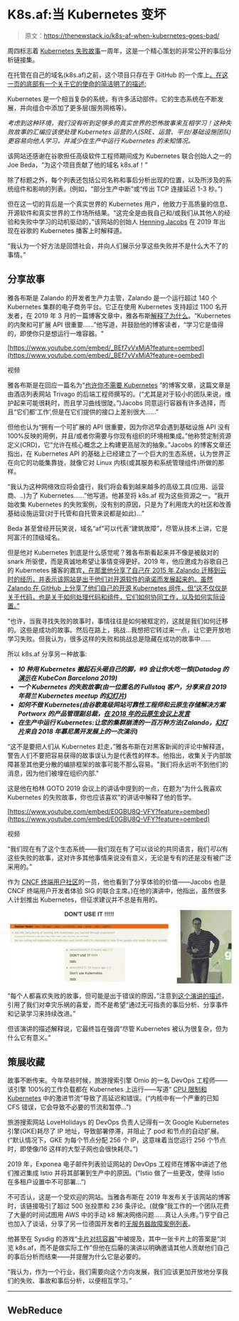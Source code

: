 # K8s.af:当 Kubernetes 变坏

> 原文：<https://thenewstack.io/k8s-af-when-kubernetes-goes-bad/>

周四标志着 [Kubernetes 失败故事](https://k8s.af/)一周年，这是一个精心策划的非常公开的事后分析链接集。

在托管在自己的域名(k8s.af)之前，这个项目只存在于 GitHub 的一个库上[。在这一页的底部有一个关于它的使命的简洁明了的描述:](https://github.com/hjacobs/kubernetes-failure-stories)

Kubernetes 是一个相当复杂的系统，有许多活动部件。它的生态系统在不断发展，并向组合中添加了更多层(服务网格等)。

*考虑到这种环境，我们没有听到足够多的真实世界的恐怖故事来互相学习！这种失败故事的汇编应该使处理 Kubernetes 运营的人(SRE、运营、平台/基础设施团队)更容易向他人学习，并减少在生产中运行 Kubernetes 的未知情况。*

该网站还感谢在谷歌担任高级软件工程师期间成为 Kubernetes 联合创始人之一的 Joe Beda，“为这个项目贡献了他的域名 k8s.af！”

除了标题之外，每个列表还包括公司名称和事后分析出现的位置，以及所涉及的系统组件和影响的列表。(例如，“部分生产中断”或“传出 TCP 连接延迟 1-3 秒。”)

但在这一切的背后是一个真实世界的 Kubernetes 用户，他致力于高质量的信息、开源软件和真实世界的工作场所结果。“这完全是由我自己和/或我们从其他人的经验和失败中学习的动机驱动的，”该网站的创始人 [Henning Jacobs](https://github.com/hjacobs) 在 2019 年出现在谷歌的 Kubernetes 播客上时解释道。

“我认为一个好方法是回馈社会，并向人们展示分享这些失败并不是什么大不了的事情。”

## **分享故事**

雅各布斯是 Zalando 的开发者生产力主管，Zalando 是一个运行超过 140 个 Kubernetes 集群的电子商务平台。它正在使用 Kubernetes 支持超过 1100 名开发者，在 2019 年 3 月的一篇博客文章中，雅各布斯[解释了为什么](https://srcco.de/posts/why-kubernetes.html)。“Kubernetes 的内聚和可扩展 API 很重要……”他写道，并鼓励他的博客读者，“学习它是值得的，即使你只是想运行一堆容器。"

[https://www.youtube.com/embed/_BEf7vVxMjA?feature=oembed](https://www.youtube.com/embed/_BEf7vVxMjA?feature=oembed)

视频

雅各布斯是在回应一篇名为“[也许你不需要 Kubernetes](https://endler.dev/2019/maybe-you-dont-need-kubernetes/) ”的博客文章，这篇文章是由酒店列表网站 Trivago 的后端工程师撰写的。(“尤其是对于较小的团队来说，维护起来可能很耗时，而且学习曲线很陡。”)Jacobs 同意运行容器有许多选择，而且“它们都‘工作’,但是在它们提供的接口上差别很大……”

但他也认为“拥有一个可扩展的 API 很重要，因为你迟早会遇到基础设施 API 没有 100%反映的用例，并且/或者你需要与你现有组织的环境相集成。”他称赞定制资源定义(CRD)，它“允许在核心概念之上构建更高层次的抽象。”Jacobs 的博客文章还指出，在 Kubernetes API 的基础上已经建立了一个巨大的生态系统，认为世界正在向它的功能集靠拢，就像它对 Linux 内核(或其服务和系统管理组件)所做的那样。

“我认为这种网络效应将会盛行，我们将会看到越来越多的高级工具(应用、运营商、..)为了 Kubernetes……”他写道。他甚至将 k8s.af 视为这些资源之一。“我开始收集 Kubernetes 的失败案例，没有别的原因，只是为了利用庞大的社区和改善基础设施运营(对于托管和自托管来说都是如此)…”

Beda 甚至曾经开玩笑说，域名“af”可以代表“建筑故障”，尽管从技术上讲，它是阿富汗的顶级域名。

但是他对 Kubernetes 到底是什么感觉呢？雅各布斯看起来并不像是被敌对的 snark 所驱使，而是真诚地希望让事情变得更好。2019 年，他应邀成为谷歌自己的 Kubernetes 播客的嘉宾[，在那里他分享了自己在 2015 年 Zalando 迁移到云时的经历，并表示该网站是出于他们对开源软件的承诺而发展起来的。虽然 Zalando 在 GitHub 上分享了他们自己的开源 Kubernetes 组件，但“这不仅仅是关于代码，也是关于如何处理代码和组件，它们如何协同工作，以及如何实际设置。”](https://kubernetespodcast.com/episode/038-kubernetes-failure-stories/)

“也许，当我寻找失败的故事时，事情往往是如何被框定的，这就是我们如何迁移的。这些是成功的故事。然后在路上，挑战…我想把它转过来一点，让它更开放地学习失败。但我认为，很多这样的失败和挑战总是隐藏在成功的故事中……

所以 k8s.af 分享另一种故事:

*   ***10 种用 Kubernetes 搬起石头砸自己的脚，#9 会让你大吃一惊(Datadog 的[演示](https://www.youtube.com/watch?v=QKI-JRs2RIE)在 KubeCon Barcelona 2019)***
*   ***一个 Kubernetes 的失败故事(由一位匿名的 Fullstaq 客户，分享来自 2019 年荷兰 Kubernetes meetup 的[幻灯片](https://pieterlange.github.io/failure-stories/2019-06.dex.html))***
*   ***如何不做 Kubernetes(由谷歌高级网站可靠性工程师和云原生存储解决方案 Portworx 的产品管理副总裁，[在 2018 年的云原生会议上发言](https://www.youtube.com/watch?v=V0DVkrHf08k)***
*   ***在生产中运行 Kubernetes:让您的集群崩溃的一百万种方法(Zalando，[幻灯片](https://www.slideshare.net/try_except_/running-kubernetes-in-production-a-million-ways-to-crash-your-cluster-devopscon-munich-2018)来自 2018 年慕尼黑开发展上的一次演示)***

“这不是要把人们从 Kubernetes 赶走，”雅各布斯在对黑客新闻的评论中解释道，警告人们不要把容易获得的故事误认为是代表性的样本。他指出，收集关于内部故障甚至其他更分散的编排框架的故事可能不那么容易。"我们将永远听不到他们的消息，因为他们被埋在组织内部."

这是他在柏林 GOTO 2019 会议上的讲话中提到的一点，在题为“为什么我喜欢 Kubernetes 的失败故事，你也应该喜欢”的讲话中解释了他的哲学。

[https://www.youtube.com/embed/E0GBU8Q-VFY?feature=oembed](https://www.youtube.com/embed/E0GBU8Q-VFY?feature=oembed)

视频

“我们现在有了这个生态系统——我们现在有了可以谈论的共同语言，我们*可以*有这些失败的故事，这对许多其他事情来说没有意义，无论是专有的还是没有被广泛采用的。”

作为 [CNCF 终端用户社区](https://www.cncf.io/people/end-user-community/)的一员，他也看到了分享体验的价值——Jacobs 也是 CNCF 终端用户开发者体验 SIG 的联合主席。)在他的演讲中，他指出，虽然很多人计划推出 Kubernetes，但征求建议并不总是有用的。

![Henning Jacobs talk at GoTo -- Kubernetes advice from Hacker News (screenshot).](img/23215a56b607825eff2b49006a54290d.png)

“每个人都喜欢失败的故事，但可能是出于错误的原因，”注意到[这个演讲的描述](https://gotober.com/2019/sessions/1129/why-i-love-kubernetes-failure-stories-and-you-should-too)，引用了我们对幸灾乐祸的喜爱，而不是希望“通过无可指责的事后分析、分享事件和记录学习来持续改进。”

但该演讲的描述解释说，它最终旨在强调“尽管 Kubernetes 被认为很复杂，但为什么它有意义。”

## **策展收藏**

故事不断传来。今年早些时候，旅游搜索引擎 Omio 的一名 DevOps 工程师——该引擎 100%的工作负载都在 Kubernetes 上运行——写道“ [CPU 限制和 Kubernetes](https://medium.com/omio-engineering/cpu-limits-and-aggressive-throttling-in-kubernetes-c5b20bd8a718) 中的激进节流”导致了高延迟和错误。(“内核中有一个严重的已知 CFS 错误，它会导致不必要的节流和暂停…”)

旅游搜索网站 LoveHolidays 的 DevOps 负责人记得有一次 Google Kubernetes 引擎(GKE)耗尽了 IP 地址，导致部署停滞，并阻止了 pod 和节点的自动扩展。(“默认情况下，GKE 为每个节点分配 256 个 IP，这意味着当您运行 256 个节点时，即使像/16 这样的大型子网也会很快耗尽。”)

2019 年，Exponea 电子邮件列表验证网站的 DevOps 工程师在博客中讲述了他们推迟集成 Istio 并将其部署到生产中的原因。(“Istio 做了一些更改，使得 Istio 在多租户设置中不可部署…”)

不可否认，这是一个受欢迎的网站。当雅各布斯在 2019 年发布关于该网站的博客时，该链接吸引了超过 500 张投票和 236 条评论。(就像“我工作的一个团队花费了大量的时间试图用 AWS 中的手动 k8 解决网络问题……真让人头疼。”)亨宁自己也加入了谈话，分享了另一位德国开发者的[无服务器故障案例列表](https://github.com/cristim/serverless-failure-stories)。

他甚至在 Sysdig 的游戏“[卡片对抗容器](https://thenewstack.io/cards-against-containers-a-devops-card-game-from-sysdig/)”中被提及，其中一张卡片上的答案是“浏览 k8s.af，而不是做实际工作”但他在后藤的演讲以明确邀请其他人贡献他们自己的事后分析而结束——并提醒为什么它是必要的。

“我认为，作为一个行业，我们需要向这个方向发展，我们应该更加开放地分享我们的失败、事故和事后分析，以便相互学习。”

* * *

## WebReduce

<svg xmlns:xlink="http://www.w3.org/1999/xlink" viewBox="0 0 68 31" version="1.1"><title>Group</title> <desc>Created with Sketch.</desc></svg>